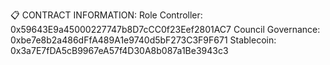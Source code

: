 📋 CONTRACT INFORMATION:
Role Controller: 0x59643E9a45000227747b8D7cCC0f23Eef2801AC7
Council Governance: 0xbe7e8b2a486dFfA489A1e9740d5bF273C3F9F671
Stablecoin: 0x3a7E7fDA5cB9967eA57f4D30A8b087a1Be3943c3